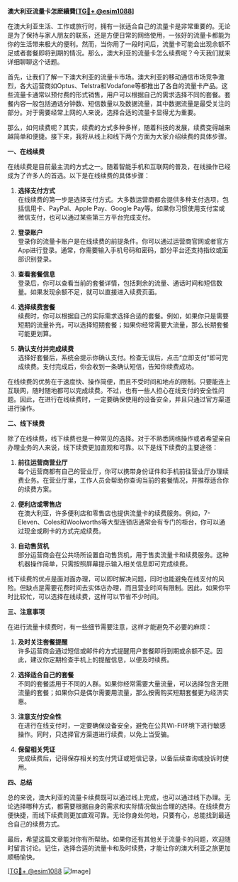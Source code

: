 **澳大利亚流量卡怎麽續費[[TG💪+ @esim1088](https://t.me/s/esim1088)]**

在澳大利亚生活、工作或旅行时，拥有一张适合自己的流量卡是非常重要的。无论是为了保持与家人朋友的联系，还是方便日常的网络使用，一张好的流量卡都能为你的生活带来极大的便利。然而，当你用了一段时间后，流量卡可能会出现余额不足或者套餐即将到期的情况。那么，澳大利亚的流量卡怎么续费呢？今天我们就来详细聊聊这个话题。

首先，让我们了解一下澳大利亚的流量卡市场。澳大利亚的移动通信市场竞争激烈，各大运营商如Optus、Telstra和Vodafone等都推出了各自的流量卡产品。这些流量卡通常以预付费的形式销售，用户可以根据自己的需求选择不同的套餐。套餐内容一般包括通话分钟数、短信数量以及数据流量，其中数据流量是最受关注的部分。对于需要经常上网的人来说，选择合适的流量卡显得尤为重要。

那么，如何续费呢？其实，续费的方式多种多样，随着科技的发展，续费变得越来越简单和便捷。接下来，我将从线上和线下两个方面为大家介绍续费的具体步骤。

**一、在线续费**

在线续费是目前最主流的方式之一。随着智能手机和互联网的普及，在线操作已经成为了许多人的首选。以下是在线续费的具体步骤：

1. **选择支付方式**  
   在线续费的第一步是选择支付方式。大多数运营商都会提供多种支付选项，包括信用卡、PayPal、Apple Pay、Google Pay等。如果你习惯使用支付宝或微信支付，也可以通过某些第三方平台完成支付。

2. **登录账户**  
   登录你的流量卡账户是在线续费的前提条件。你可以通过运营商官网或者官方App进行登录。通常，你需要输入手机号码和密码，部分平台还支持指纹或面部识别登录。

3. **查看套餐信息**  
   登录后，你可以查看当前的套餐详情，包括剩余的流量、通话时间和短信数量。如果发现余额不足，就可以直接进入续费页面。

4. **选择续费套餐**  
   续费时，你可以根据自己的实际需求选择合适的套餐。例如，如果你只是需要短期的流量补充，可以选择短期套餐；如果你经常需要大流量，那么长期套餐可能更划算。

5. **确认支付并完成续费**  
   选择好套餐后，系统会提示你确认支付。检查无误后，点击“立即支付”即可完成续费。支付完成后，你会收到一条确认短信，告知你续费成功。

在线续费的优势在于速度快、操作简便，而且不受时间和地点的限制。只要能连上互联网，随时随地都可以完成续费。不过，也有一些人担心在线支付的安全性问题。因此，在进行在线续费时，一定要确保使用的设备安全，并且只通过官方渠道进行操作。

**二、线下续费**

除了在线续费，线下续费也是一种常见的选择。对于不熟悉网络操作或者希望亲自办理业务的人来说，线下续费更加直观和可靠。以下是线下续费的主要途径：

1. **前往运营商营业厅**  
   每个运营商都有自己的营业厅，你可以携带身份证件和手机前往营业厅办理续费业务。在营业厅里，工作人员会帮助你查询当前的套餐情况，并推荐适合你的续费方案。

2. **便利店或零售店**  
   在澳大利亚，许多便利店和零售店也提供流量卡的续费服务。例如，7-Eleven、Coles和Woolworths等大型连锁店通常会有专门的柜台，你可以通过现金或刷卡的方式完成续费。

3. **自动售货机**  
   部分运营商会在公共场所设置自动售货机，用于售卖流量卡和续费服务。这种机器操作简单，只需按照屏幕提示输入相关信息即可完成续费。

线下续费的优点是面对面办理，可以即时解决问题，同时也能避免在线支付的风险。但缺点是需要花费时间去实体店办理，而且营业时间有限制。因此，如果你平时比较忙，可以选择在线续费，这样可以节省不少时间。

**三、注意事项**

在进行流量卡续费时，有一些细节需要注意，这样才能避免不必要的麻烦：

1. **及时关注套餐提醒**  
   许多运营商会通过短信或邮件的方式提醒用户套餐即将到期或余额不足。因此，建议你定期检查手机上的提醒信息，以便及时续费。

2. **选择适合自己的套餐**  
   不同的套餐适用于不同的人群。如果你经常需要大量流量，可以选择包含无限流量的套餐；如果你只是偶尔需要用流量，那么按需购买短期套餐更为经济实惠。

3. **注意支付安全性**  
   在进行在线支付时，一定要确保设备安全，避免在公共Wi-Fi环境下进行敏感操作。同时，只选择官方渠道进行续费，以免上当受骗。

4. **保留相关凭证**  
   完成续费后，记得保存相关的支付凭证或短信记录，以备后续查询或投诉时使用。

**四、总结**

总的来说，澳大利亚的流量卡续费既可以通过线上完成，也可以通过线下办理。无论选择哪种方式，都需要根据自身的需求和实际情况做出合理的选择。在线续费方便快捷，而线下续费则更加直观可靠。无论你身处何地，只要有心，总能找到最适合自己的续费方式。

最后，希望这篇文章能对你有所帮助。如果你还有其他关于流量卡的问题，欢迎随时留言讨论。记住，选择合适的流量卡和及时续费，才能让你的澳大利亚之旅更加顺畅愉快。

[[TG💪+ @esim1088](https://t.me/s/esim1088) ![Image](https://i.postimg.cc/4NQfJmqS/Snipaste-2025-05-13-00-14-12.png)]
